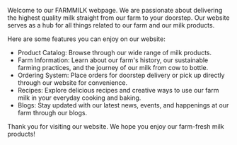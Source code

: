 Welcome to our FARMMILK webpage. We are passionate about delivering the highest quality milk straight from our farm to your doorstep. Our website serves as a hub for all things related to our farm and our milk products. 

Here are some features you can enjoy on our website: 

- Product Catalog: Browse through our wide range of milk products. 
- Farm Information: Learn about our farm's history, our sustainable farming practices, and the journey of our milk from cow to bottle. 
- Ordering System: Place orders for doorstep delivery or pick up directly through our website for convenience. 
- Recipes: Explore delicious recipes and creative ways to use our farm milk in your everyday cooking and baking. 
- Blogs: Stay updated with our latest news, events, and happenings at our farm through our blogs. 

Thank you for visiting our website. We hope you enjoy our farm-fresh milk products!
